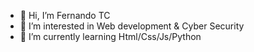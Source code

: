 - 👋 Hi, I’m Fernando TC
- 👀 I’m interested in Web development & Cyber Security
- 🌱 I’m currently learning Html/Css/Js/Python


<!---
fernandotcbudo/fernandotcbudo is a ✨ special ✨ repository because its `README.md` (this file) appears on your GitHub profile.
You can click the Preview link to take a look at your changes.
--->
